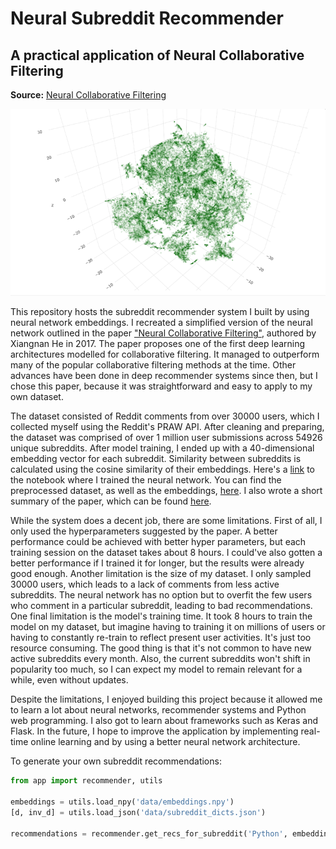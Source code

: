 # Neural Subreddit Recommender
## A practical application of Neural Collaborative Filtering
**Source:**
[Neural Collaborative Filtering](https://github.com/hexiangnan/neural_collaborative_filtering)

![t-SNE 3D](media/tsne_subreddits.png)

This repository hosts the subreddit recommender system I built by using neural network embeddings. I recreated a simplified version of the neural network outlined in the paper <a href="https://arxiv.org/pdf/1708.05031.pdf">"Neural Collaborative Filtering"</a>, authored by Xiangnan He in 2017. The paper proposes one of the first deep learning architectures modelled for collaborative filtering.
It managed to outperform many of the popular collaborative filtering methods at the time. Other advances have been done in deep recommender systems since then, but I chose this paper, because it was straightforward and easy to apply to my own dataset.

The dataset consisted of Reddit comments from over 30000 users, which I collected myself using the Reddit's PRAW API. After cleaning and preparing, the dataset was comprised of over 1 million user submissions across 54926 unique subreddits. After model training, I ended up with a 40-dimensional embedding vector for each subreddit. Similarity between subreddits is calculated using the cosine similarity of their embeddings. Here's a [link](https://github.com/ejyap/neural_subreddit_recommender/blob/master/notebooks/collaborative_filtering.ipynb) to the notebook where I trained the neural network. You can find the preprocessed dataset, as well as the embeddings, [here](https://github.com/ejyap/neural_subreddit_recommender/tree/master/data). I also wrote a short summary of the paper, which can be found [here]("https://github.com/ejyap/neural_subreddit_recommender/blob/master/notebooks/paper_summary.ipynb).

While the system does a decent job, there are some limitations. First of all, I only used the hyperparameters suggested by the paper. A better performance could be achieved with better hyper parameters, but each training session on the dataset takes about 8 hours. I could've also gotten a better performance if I trained it for longer, but the results were already good enough. Another limitation is the size of my dataset. I only sampled 30000 users, which leads to a lack of comments from less active subreddits. The neural network has no option but to overfit the few users who comment in a particular subreddit, leading to bad recommendations. One final limitation is the model's training time. It took 8 hours to train the model on my dataset, but imagine having to training it on millions of users or having to constantly re-train to reflect present user activities. It's just too resource consuming. The good thing is that it's not common to have new active subreddits every month. Also, the current subreddits won't shift in popularity too much, so I can expect my model to remain relevant for a while, even without updates.

Despite the limitations, I enjoyed building this project because it allowed me to learn a lot about neural networks, recommender systems and Python web programming. I also got to learn about frameworks such as Keras and Flask. In the future, I hope to improve the application by implementing real-time online learning and by using a better neural network architecture.

To generate your own subreddit recommendations:

```python
from app import recommender, utils

embeddings = utils.load_npy('data/embeddings.npy')
[d, inv_d] = utils.load_json('data/subreddit_dicts.json')

recommendations = recommender.get_recs_for_subreddit('Python', embeddings, d, inv_d, num_recommendations=10)
```





